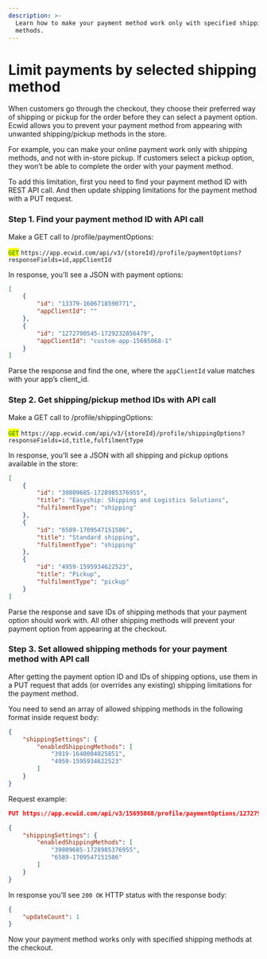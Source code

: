 ```yaml
---
description: >-
  Learn how to make your payment method work only with specified shipping
  methods.
---
```


# Limit payments by selected shipping method

When customers go through the checkout, they choose their preferred way of shipping or pickup for the order before they can select a payment option. Ecwid allows you to prevent your payment method from appearing with unwanted shipping/pickup methods in the store.

For example, you can make your online payment work only with shipping methods, and not with in-store pickup. If customers select a pickup option, they won’t be able to complete the order with your payment method.

To add this limitation, first you need to find your payment method ID with REST API call. And then update shipping limitations for the payment method with a PUT request.

### Step 1. Find your payment method ID with API call

Make a GET call to /profile/paymentOptions:

<mark style="color:green;">`GET`</mark> `https://app.ecwid.com/api/v3/{storeId}/profile/paymentOptions?responseFields=id,appClientId`

In response, you’ll see a JSON with payment options:

```json
[
    {
        "id": "13379-1606718590771",
        "appClientId": ""
    },
    {
        "id": "1272790545-1729232856479",
        "appClientId": "custom-app-15695068-1"
    }
]

```

Parse the response and find the one, where the `appClientId` value matches with your app’s client\_id.

### Step 2. Get shipping/pickup method IDs with API call

Make a GET call to /profile/shippingOptions:

<mark style="color:green;">`GET`</mark> `https://app.ecwid.com/api/v3/{storeId}/profile/shippingOptions?responseFields=id,title,fulfilmentType`&#x20;

In response, you’ll see a JSON with all shipping and pickup options available in the store:

```json
[
    {
        "id": "39809685-1728985376955",
        "title": "Easyship: Shipping and Logistics Solutions",
        "fulfilmentType": "shipping"
    },
    {
        "id": "6589-1709547151586",
        "title": "Standard shipping",
        "fulfilmentType": "shipping"
    },
    {
        "id": "4959-1595934622523",
        "title": "Pickup",
        "fulfilmentType": "pickup"
    }
]
```

Parse the response and save IDs of shipping methods that your payment option should work with. All other shipping methods will prevent your payment option from appearing at the checkout.

### Step 3. Set allowed shipping methods for your payment method with API call

After getting the payment option ID and IDs of shipping options, use them in a PUT request that adds (or overrides any existing) shipping limitations for the payment method.

You need to send an array of allowed shipping methods in the following format inside request body:

```json
{
    "shippingSettings": {
        "enabledShippingMethods": [
            "3919-1640004025851",
            "4959-1595934622523"
        ]
    }
}
```

Request example:

```json
PUT https://app.ecwid.com/api/v3/15695068/profile/paymentOptions/1272790545-1729232856479

{
    "shippingSettings": {
        "enabledShippingMethods": [
            "39809685-1728985376955",
            "6589-1709547151586"
        ]
    }
}
```

In response you’ll see `200 OK` HTTP status with the response body:

```json
{
    "updateCount": 1
}
```

Now your payment method works only with specified shipping methods at the checkout.
